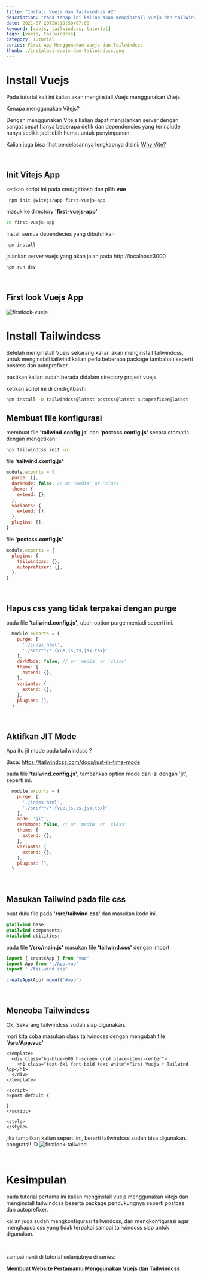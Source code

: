 ```yaml
---
title: "Install Vuejs dan Tailwindcss #2"
description: "Pada tahap ini kalian akan menginstall vuejs dan tailwindcss dengan melakukan setup keseluruhan stuff stuff sampai website dapat ditampilkan."
date: 2021-07-20T20:19:50+07:00
keyword: [vuejs, tailwindcss, tutorial]
tags: [vuejs, tailwindcss]
category: Tutorial
series: First App Menggunakan Vuejs dan Tailwindcss
thumb: ./instalasi-vuejs-dan-tailwindcss.png
---
```


# Install Vuejs

Pada tutorial kali ini kalian akan menginstall Vuejs menggunakan Vitejs.

Kenapa menggunakan Vitejs?

Dengan menggunakan Vitejs kalian dapat menjalankan server dengan sangat cepat hanya beberapa detik dan dependencies yang terinclude hanya sedikit jadi lebih hemat untuk penyimpanan.

Kalian juga bisa lihat penjelasannya lengkapnya disini:
[Why Vite?](https://vitejs.dev/guide/why.html)

&nbsp;

## Init Vitejs App

ketikan script ini pada cmd/gitbash dan pilih **vue**
```bash
 npm init @vitejs/app first-vuejs-app
```

masuk ke directory **'first-vuejs-app'**
```bash
cd first-vuejs-app
```

install semua dependecies yang dibutuhkan
```bash
npm install
```

jalankan server vuejs yang akan jalan pada http://localhost:3000
```bash
npm run dev
```

&nbsp;
## First look Vuejs App
![firstlook-vuejs](./firstlook-vuejs-app.png)


# Install Tailwindcss
Setelah menginstall Vuejs sekarang kalian akan menginstall tailwindcss, untuk menginstall tailwind kalian perlu beberapa package tambahan seperti postcss dan autoprefixer.

pastikan kalian sudah berada didalam directory project vuejs.

ketikan script ini di cmd/gitbash:
```bash
npm install -D tailwindcss@latest postcss@latest autoprefixer@latest
```

## Membuat file konfigurasi

membuat file <b>'tailwind.config.js'</b> dan <b>'postcss.config.js'</b> secara otomatis dengan mengetikan:
```bash
npx tailwindcss init -p
```

file <b>'tailwind.config.js'</b>
```javascript:title=tailwind.config.js
module.exports = {
  purge: [],
  darkMode: false, // or 'media' or 'class'
  theme: {
    extend: {},
  },
  variants: {
    extend: {},
  },
  plugins: [],
}
```

file <b>'postcss.config.js'</b>
```javascript:title=postcss.config.js
module.exports = {
  plugins: {
    tailwindcss: {},
    autoprefixer: {},
  },
}
```

&nbsp;
## Hapus css yang tidak terpakai dengan purge

pada file <b>'tailwind.config.js'</b>, ubah option purge menjadi seperti ini.


```js:title=tailwind.config.js {3-6}
  module.exports = {
    purge: [
      './index.html', 
      './src/**/*.{vue,js,ts,jsx,tsx}'
    ],
    darkMode: false, // or 'media' or 'class'
    theme: {
      extend: {},
    },
    variants: {
      extend: {},
    },
    plugins: [],
  } 
```

&nbsp;
## Aktifkan JIT Mode

Apa itu jit mode pada tailwindcss ?

Baca: https://tailwindcss.com/docs/just-in-time-mode

pada file <b>'tailwind.config.js'</b>, tambahkan option mode dan isi dengan 'jit', seperti ini.

```js:title=tailwind.config.js {7}
  module.exports = {
    purge: [
      './index.html', 
      './src/**/*.{vue,js,ts,jsx,tsx}'
    ],
    mode: 'jit',
    darkMode: false, // or 'media' or 'class'
    theme: {
      extend: {},
    },
    variants: {
      extend: {},
    },
    plugins: [],
  } 
```

&nbsp;
## Masukan Tailwind pada file css

buat dulu file pada <b>'/src/tailwind.css'</b> dan masukan kode ini.
```css:title=src/tailwind.css
@tailwind base;
@tailwind components;
@tailwind utilities;
```

pada file <b>'/src/main.js'</b> masukan file <b>'tailwind.css'</b> dengan import
```javascript:title=src/main.js {4}
import { createApp } from 'vue'
import App from './App.vue'
import './tailwind.css'

createApp(App).mount('#app')
```

&nbsp;

## Mencoba Tailwindcss

Ok, Sekarang tailwindcss sudah siap digunakan.

mari kita coba masukan class tailwindcss dengan mengubah file **'/src/App.vue'**

```html:title=src/App.vue
<template>
  <div class="bg-blue-600 h-screen grid place-items-center">
    <h1 class="text-6xl font-bold text-white">First Vuejs + Tailwind App</h1>
  </div>
</template>

<script>
export default {

}
</script>

<style>
</style>
```

jika tampilkan kalian seperti ini, berarti tailwindcss sudah bisa digunakan. congrats!! :D
![firstlook-tailwind](./firstlook-tailwind.png)

&nbsp;

# Kesimpulan
pada tutorial pertama ini kalian menginstall vuejs menggunakan vitejs dan menginstall tailwindcss beserta package pendukungnya seperti postcss dan autoprefixer.

kalian juga sudah mengkonfigurasi tailwindcss, dari mengkonfigurasi agar menghapus css yang tidak terpakai sampai tailwindcss siap untuk digunakan.

&nbsp;

sampai nanti di tutorial selanjutnya di series:
 
**Membuat Website Pertamamu Menggunakan Vuejs dan Tailwindcss**
